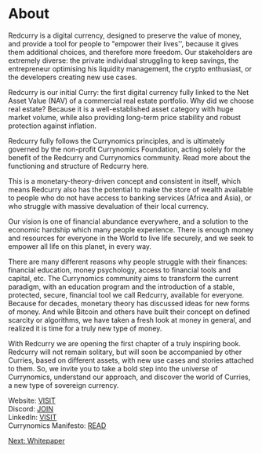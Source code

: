 # About
Redcurry is a digital currency, designed to preserve the value of money, and provide a tool for people to "empower their lives'', because it gives them additional choices, and therefore more freedom. Our stakeholders are extremely diverse: the private individual struggling to keep savings, the entrepreneur optimising his liquidity management, the crypto enthusiast, or the developers creating new use cases.
 
Redcurry is our initial Curry: the first digital currency fully linked to the Net Asset Value (NAV) of a commercial real estate portfolio. Why did we choose real estate? Because it is a well-established asset category with huge market volume, while also providing long-term price stability and robust protection against inflation.
 
Redcurry fully follows the Currynomics principles, and is ultimately governed by the non-profit Currynomics Foundation, acting solely for the benefit of the Redcurry and Currynomics community. Read more about the functioning and structure of Redcurry here.
 
This is a monetary-theory-driven concept and consistent in itself, which means Redcurry also has the potential to make the store of wealth available to people who do not have access to banking services (Africa and Asia), or who struggle with massive devaluation of their local currency.
 
Our vision is one of financial abundance everywhere, and a solution to the economic hardship which many people experience. There is enough money and resources for everyone in the World to live life securely, and we seek to empower all life on this planet, in every way.
 
There are many different reasons why people struggle with their finances: financial education, money psychology, access to financial tools and capital, etc. The Currynomics community aims to transform the current paradigm, with an education program and the introduction of a stable, protected, secure, financial tool we call Redcurry, available for everyone. Because for decades, monetary theory has discussed ideas for new forms of money. And while Bitcoin and others have built their concept on defined scarcity or algorithms, we have taken a fresh look at money in general, and realized it is time for a truly new type of money.
 
With Redcurry we are opening the first chapter of a truly inspiring book. Redcurry will not remain solitary, but will soon be accompanied by other Curries, based on different assets, with new use cases and stories attached to them. So, we invite you to take a bold step into the universe of Currynomics, understand our approach, and discover the world of Curries, a new type of sovereign currency.



<!-- Telegram: [INSERT]   -->
<!-- Telegram (announcements): <a href="https://t.me/redcurryupdates" target="_blank">JOIN</a>   -->
Website: <a href="https://redcurry.co" target="_blank">VISIT</a>   
Discord: <a href="https://discord.gg/z8kgCvxtea" target="_blank">JOIN</a>    
LinkedIn: <a href="https://www.linkedin.com/company/86164816" target="_blank">VISIT</a>    
Currynomics Manifesto: <a href="https://redcurry.co/manifesto" target="_blank">READ</a>     
<!-- Twitter: [to be published]   -->
<!-- Foundation deed: [to be published]   -->
<!-- Governance (discussion):[INSERT]  
Governance (voting): tbd -->

[Next: Whitepaper](/whitepaper/intro.md)